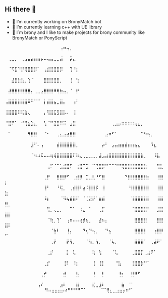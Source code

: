 ## Hi there 👋

- 🔭 I’m currently working on BronyMatch bot
- 🌱 I’m currently learning c++ with UE library
- 🐎 I`m brony and I like to make projects for brony community like BronyMatch or PonyScript

⠀⠀⠀⠀⠀⠀⠀⠀⠀⠀⠀⠀⠀⠀⠀⠀⠀⢠⠶⢤⡀⠀⠀⠀⠀⠀⠀⠀⠀⠀⠀⠀⠀⠀⠀⠀⠀⠀⠀⠀⠀⠀⠀⠀⠀⠀⠀⠀⠀⠀⠀
⠀⢀⣀⡀⠀⢀⣠⣤⣴⣶⣶⡦⠤⢤⣤⣀⣀⣼⠀⠀⡽⣄⠀⠀⠀⠀⠀⠀⠀⠀⠀⠀⠀⠀⠀⠀⠀⠀⠀⠀⠀⠀⠀⠀⠀⠀⠀⠀⠀⠀⠀
⠀⠈⠫⣯⠙⡟⢿⣿⣿⡿⠁⠀⢠⣾⣿⣿⣿⡿⠀⠀⢹⠘⡆⠀⠀⠀⠀⠀⠀⠀⠀⠀⠀⠀⠀⠀⠀⠀⠀⠀⠀⠀⠀⠀⠀⠀⠀⠀⠀⠀⠀
⠀⠀⣼⣿⣷⣧⡀⢱⠈⠀⠀⠀⣿⣿⣿⣿⣿⡀⠀⠀⢸⠀⢳⠀⠀⠀⠀⠀⠀⠀⠀⠀⠀⠀⠀⠀⠀⠀⠀⠀⠀⠀⠀⠀⠀⠀⠀⠀⠀⠀⠀
⠀⣼⣿⣿⣿⣿⣿⣿⡄⢀⣀⣠⣿⣿⣿⠿⢿⣷⣤⡀⠈⠀⡟⠀⠀⠀⠀⠀⠀⠀⠀⠀⠀⠀⠀⠀⠀⠀⠀⠀⠀⠀⠀⠀⠀⠀⠀⠀⠀⠀⠀
⢠⣿⣿⣿⣿⣿⣿⠿⠛⠉⠉⠀⡇⣾⣿⣦⣀⣿⡄⠀⠀⢰⠃⠀⠀⠀⠀⠀⠀⠀⠀⠀⠀⠀⠀⠀⠀⠀⠀⠀⠀⠀⠀⠀⠀⠀⠀⠀⠀⠀⠀
⢸⣿⣿⣿⠿⢯⣷⢄⠀⠀⠀⠀⡄⢻⣿⣯⣻⣿⡧⠄⠀⢸⠀⠀⠀⠀⠀⠀⠀⠀⠀⠀⠀⠀⠀⠀⠀⠀⠀⠀⠀⠀⠀⠀⠀⠀⠀⠀⠀⠀⠀
⠘⣿⠟⠁⠀⠚⢻⣦⣱⣄⠀⠀⢣⠈⠛⣽⣿⠿⠭⠀⣠⣿⠀⠀⠀⠀⠀⠀⠀⠀⠀⠀⠀⢀⣠⡤⠶⠶⠶⠶⢤⣄⡀⠀⠀⠀⠀⠀⠀⠀⠀
⠀⠁⠀⠀⠀⠀⠀⠻⣿⣿⠀⠀⠈⠂⠀⠀⢀⣄⣠⣴⣿⣿⠀⠀⠀⠀⠀⠀⠀⠀⠀⣠⠶⠋⠁⠀⠀⠀⠀⠀⠀⠀⠉⠳⢦⡀⠀⠀⠀⠀⠀
⠀⠀⠀⠀⠀⠀⠀⠀⣸⠋⠄⢠⠀⠀⠀⠀⣾⣿⣿⣿⣿⣿⡀⠀⠀⠀⠀⠀⠀⠀⡴⠃⠀⣠⣤⣶⣶⣾⣶⣶⣦⣄⠀⠀⠀⠹⣆⠀⠀⠀⠀
⠀⠀⠀⠀⠀⠀⠀⠀⠈⠲⠴⠯⠤⠤⢶⢾⣿⣿⣿⣿⣿⠏⠷⣄⢀⣀⣀⣀⡀⣼⣠⣴⣿⣿⣿⣿⣿⣿⣿⣿⣿⣿⣷⡀⠀⠀⠸⣧⠀⠀⠀
⠀⠀⠀⠀⠀⠀⠀⠀⠀⠀⠀⠀⠀⢠⠏⠈⠉⣡⣾⣿⠏⠀⢰⣿⠉⣩⠀⠉⢙⣿⡿⠛⠉⠉⠙⠛⢿⣿⣿⣿⣿⣿⣿⣷⠀⠀⠀⢻⣇⠀⠀
⠀⠀⠀⠀⠀⠀⠀⠀⠀⠀⠀⠀⢀⡟⠀⠀⣿⣿⡿⠋⠀⢀⣾⡿⠀⣉⣀⣇⠘⠋⣿⠀⠀⠀⠀⠀⠀⠙⣿⣿⣿⣿⣿⣿⡆⠀⠀⢸⣿⡆⠀
⠀⠀⠀⠀⠀⠀⠀⠀⠀⠀⠀⠀⢸⠃⠀⠀⠘⢯⡀⠀⢀⣾⣿⠇⣴⠨⣿⣿⡯⠀⢸⠀⠀⠀⠀⠀⠀⠀⠘⣿⣿⣿⣿⣿⡇⠀⠀⢸⣿⣷⠀
⠀⠀⠀⠀⠀⠀⠀⠀⠀⠀⠀⠀⠸⡆⠀⠀⠀⠈⠻⢦⣾⣿⠏⠀⠈⢈⣝⡟⠁⣶⣾⠀⠀⠀⠀⠀⠀⠀⠀⢹⣿⣿⣿⣿⡇⠀⠀⢸⣿⣿⡀
⠀⠀⠀⠀⠀⠀⠀⠀⠀⠀⠀⠀⠀⢻⡀⢄⣀⡀⠀⠀⠉⠁⠀⠰⣄⠀⠁⠀⠀⢀⡏⠀⠀⠀⠀⠀⠀⠀⠀⠈⣿⣿⣿⣿⠃⠀⠀⣸⣿⣿⡇
⠀⠀⠀⠀⠀⠀⠀⠀⠀⠀⠀⠀⠀⠈⢷⡀⢹⠁⠀⢠⠶⠤⠤⢴⡾⢦⡀⠀⠀⣼⠦⡄⠀⠀⠀⠀⠀⠀⠀⠀⣿⣿⣿⣿⠀⠀⠀⣿⣿⣿⠇
⠀⠀⠀⠀⠀⠀⠀⠀⠀⠀⠀⠀⠀⠀⠈⣷⠇⠀⠀⢸⡄⠀⠀⠀⠙⢆⠙⢦⡀⠀⠀⠙⣦⠀⠀⠀⠀⠀⠀⠀⣿⣿⣿⡇⠀⠀⢰⣿⡿⠋⠀
⠀⠀⠀⠀⠀⠀⠀⠀⠀⠀⠀⠀⠀⠀⢀⡟⠀⠀⠀⡟⢻⡀⠀⠀⠀⠈⢳⡀⢳⡀⠀⠀⠈⢧⡀⠀⠀⠀⠀⠀⣿⣿⣿⠁⠀⢀⣼⠟⠁⠀⠀
⠀⠀⠀⠀⠀⠀⠀⠀⠀⠀⠀⠀⠀⢀⡞⠀⠀⠀⠀⡇⠀⢧⠀⠀⠀⠀⠀⢷⠀⢳⠀⠀⠀⠈⢧⠀⠀⠀⠀⢀⣿⣿⡏⢀⣴⠟⠁⠀⠀⠀⠀
⠀⠀⠀⠀⠀⠀⠀⠀⠀⠀⠀⠀⢀⡞⠀⠀⠀⠀⢸⠇⠀⠸⡆⠀⠀⠀⠀⢸⠀⢸⡇⠀⠀⠀⠘⣧⠀⠀⠀⢸⣿⣿⡷⠛⠁⠀⠀⠀⠀⠀⠀
⠀⠀⠀⠀⠀⠀⠀⠀⠀⠀⠀⢀⡞⠀⠀⠀⠀⠀⣾⠀⠀⠀⣧⠀⠀⠀⠀⢸⠀⠀⡇⠀⠀⠀⠀⢸⡆⠀⠀⣿⠿⠋⠀⠀⠀⠀⠀⠀⠀⠀⠀
⠀⠀⠀⠀⠀⠀⠀⠀⠀⠀⢠⠎⠀⠀⠀⠀⠀⣰⠇⠀⠀⠀⣿⠀⠀⠀⠀⣏⣀⣸⠇⠀⠀⠀⠀⠀⣷⠀⠈⠁⠀⠀⠀⠀⠀⠀⠀⠀⠀⠀⠀
⠀⠀⠀⠀⠀⠀⠀⠀⠀⠀⠻⠤⣤⣤⣤⡤⠴⠛⠛⠛⠛⠉⠁⠀⠀⠀⠀⠈⠉⢿⣄⣀⣠⣤⡤⠶⠋⠀
